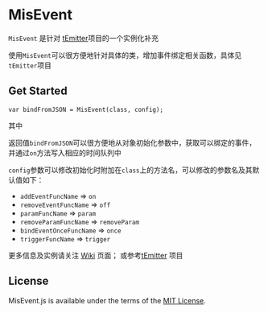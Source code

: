 MisEvent
========

`MisEvent` 是针对 [tEmitter](https://github.com/Bacra/tEmitter.js)项目的一个实例化补充

使用`MisEvent`可以很方便地针对具体的类，增加事件绑定相关函数，具体见`tEmitter`项目




## Get Started

	var bindFromJSON = MisEvent(class, config);

其中

返回值`bindFromJSON`可以很方便地从对象初始化参数中，获取可以绑定的事件，并通过`on`方法写入相应的时间队列中

`config`参数可以修改初始化时附加在`class`上的方法名，可以修改的参数名及其默认值如下：

* `addEventFuncName` => `on`
* `removeEventFuncName` => `off`
* `paramFuncName` => `param`
* `removeParamFuncName` => `removeParam`
* `bindEventOnceFuncName` => `once`
* `triggerFuncName` => `trigger`

更多信息及实例请关注 [Wiki](https://github.com/Bacra/MisEvent.js/wiki) 页面；
或参考[tEmitter](https://github.com/Bacra/tEmitter.js) 项目




## License

MisEvent.js is available under the terms of the [MIT License](./LICENSE.md).